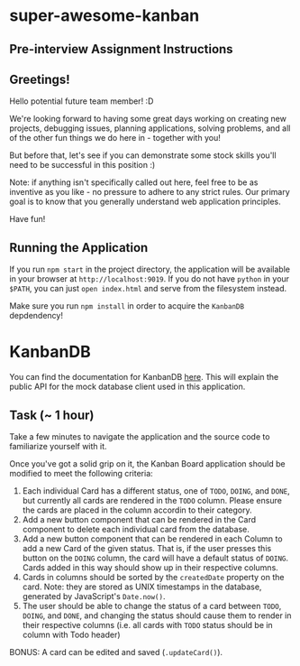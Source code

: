 # super-awesome-kanban

## Pre-interview Assignment Instructions


## Greetings!

Hello potential future team member! :D

We're looking forward to having some great days working on creating new projects, debugging issues, planning applications, solving problems, and all of the other fun things we do here in - together with you!

But before that, let's see if you can demonstrate some stock skills you'll need to be successful in this position :)

Note: if anything isn't specifically called out here, feel free to be as inventive as you like - no pressure to adhere to any strict rules. Our primary goal is to know that you generally understand web application principles.

Have fun!


## Running the Application

If you run `npm start` in the project directory, the application will be available in your browser at `http://localhost:9019`. If you do not have `python` in your `$PATH`, you can just `open index.html` and serve from the filesystem instead.

Make sure you run `npm install` in order to acquire the `KanbanDB` depdendency!

# KanbanDB

You can find the documentation for KanbanDB [here](https://github.com/netpoetica/KanbanDB#kanbandb). This will explain the public API for the mock database client used in this application.


## Task (~ 1 hour)

Take a few minutes to navigate the application and the source code to familiarize yourself with it.

Once you've got a solid grip on it, the Kanban Board application should be modified to meet the following criteria:

1. Each individual Card has a different status, one of `TODO`, `DOING`, and `DONE`, but currently all cards are rendered in the `TODO` column. Please ensure the cards are placed in the column accordin to their category. 
2. Add a new button component that can be rendered in the Card component to delete each individual card from the database.
3. Add a new button component that can be rendered in each Column to add a new Card of the given status. That is, if the user presses this button on the `DOING` column, the card will have a default status of `DOING`. Cards added in this way should show up in their respective columns.
4. Cards in columns should be sorted by the `createdDate` property on the card. Note: they are stored as UNIX timestamps in the database, generated by JavaScript's `Date.now()`.
5. The user should be able to change the status of a card between `TODO`, `DOING`, and `DONE`, and changing the status should cause them to render in their respective columns (i.e. all cards with `TODO` status should be in column with Todo header)

BONUS: A card can be edited and saved (`.updateCard()`).

